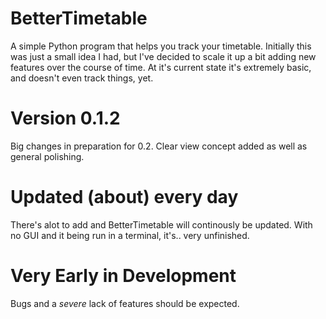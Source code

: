 # BetterTimetable
A simple Python program that helps you track your timetable. Initially this was just a small idea I had, but I've decided to scale it up a bit adding new features over the course of time. At it's current state it's extremely basic, and doesn't even track things, yet.
# Version 0.1.2
Big changes in preparation for 0.2. Clear view concept added as well as general polishing.
# Updated (about) every day
There's alot to add and BetterTimetable will continously be updated. With no GUI and it being run in a terminal, it's.. very unfinished.
# Very Early in Development
Bugs and a *severe* lack of features should be expected.
